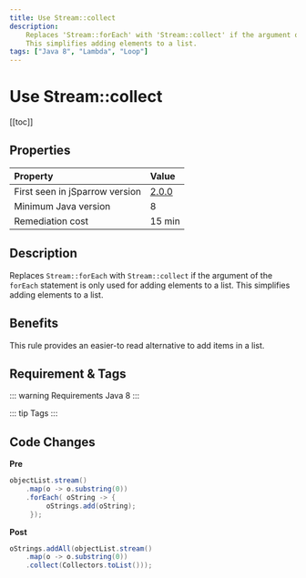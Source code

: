 ```yaml
---
title: Use Stream::collect
description:
    Replaces 'Stream::forEach' with 'Stream::collect' if the argument of the 'forEach' statement is only used for adding elements to a list.
    This simplifies adding elements to a list.
tags: ["Java 8", "Lambda", "Loop"]
---
```


# Use Stream::collect

[[toc]]

## Properties

| Property                        | Value |
|:------------------------------- |:----- |
| First seen in jSparrow version  | [2.0.0](/eclipse/release-notes.html#_2-0-0) |
| Minimum Java version            | 8     |
| Remediation cost                | 15 min |

## Description
Replaces `Stream::forEach` with `Stream::collect` if the argument of the `forEach` statement is only used for adding elements to a list.
This simplifies adding elements to a list.

## Benefits

This rule provides an easier-to read alternative to add items in a list.

## Requirement & Tags

::: warning Requirements
Java 8
:::

::: tip Tags
<TagLinks />
:::

## Code Changes

__Pre__
```java
objectList.stream()
    .map(o -> o.substring(0))
    .forEach( oString -> {
         oStrings.add(oString);
     });
```

__Post__
```java
oStrings.addAll(objectList.stream()
    .map(o -> o.substring(0))
    .collect(Collectors.toList()));
```

<VersionNotice />

